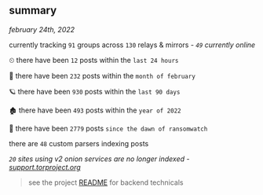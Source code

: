 
## summary
_february 24th, 2022_

currently tracking `91` groups across `130` relays & mirrors - _`49` currently online_

⏲ there have been `12` posts within the `last 24 hours`

🦈 there have been `232` posts within the `month of february`

🪐 there have been `930` posts within the `last 90 days`

🏚 there have been `493` posts within the `year of 2022`

🦕 there have been `2779` posts `since the dawn of ransomwatch`

there are `48` custom parsers indexing posts

_`20` sites using v2 onion services are no longer indexed - [support.torproject.org](https://support.torproject.org/onionservices/v2-deprecation/)_

> see the project [README](https://github.com/thetanz/ransomwatch#ransomwatch--) for backend technicals
